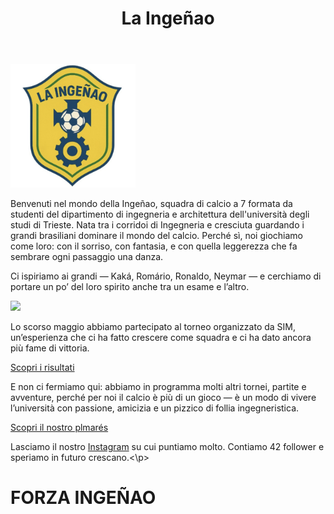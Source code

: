 <html>
  <header>
<h1>La Ingeñao</h1>
</header>
<body>
<main>
<img src="images/Screenshot_20250428_111523_Gallery.jpg" width="200">
<p>Benvenuti nel mondo della Ingeñao, squadra di calcio a 7 formata da studenti del dipartimento di ingegneria e architettura dell'università degli studi di Trieste. Nata tra i corridoi di Ingegneria e cresciuta guardando i grandi brasiliani dominare il mondo del calcio. Perché sì, noi giochiamo come loro: con il sorriso, con fantasia, e con quella leggerezza che fa sembrare ogni passaggio una danza.</p>
<p>Ci ispiriamo ai grandi — Kaká, Romário, Ronaldo, Neymar — e cerchiamo di portare un po’ del loro spirito anche tra un esame e l’altro.</p>
  <img src="https://live.staticflickr.com/8283/7736159024_ded383cb8f_b.jpg" width="250">
<p>Lo scorso maggio abbiamo partecipato al torneo organizzato da SIM, un’esperienza che ci ha fatto crescere come squadra e ci ha dato ancora più fame di vittoria.</p>
<a href="risultati.html">Scopri i risultati</a> 
  <br>
<p>E non ci fermiamo qui: abbiamo in programma molti altri tornei, partite e avventure, perché per noi il calcio è più di un gioco — è un modo di vivere l’università con passione, amicizia e un pizzico di follia ingegneristica.</p>
<a href="palmarés.html">Scopri il nostro plmarés</a>
  <br>
<p>Lasciamo il nostro <a href="https://www.instagram.com/laingenao/">Instagram</a> su cui puntiamo molto. Contiamo 42 follower e speriamo in futuro crescano.<\p>
  <h1>FORZA INGEÑAO</h1>
<script src="https://www.gdprset.it/widget/gdpr-it-1.js" type="text/javascript"></script>
</main>
</body>
</html>
